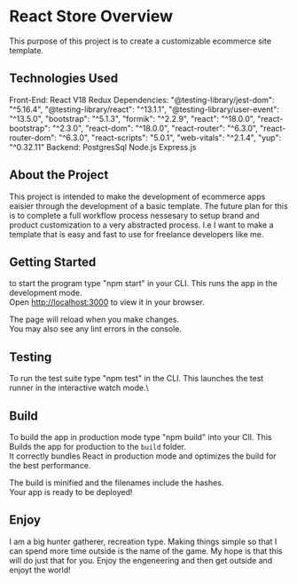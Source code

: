 # React Store Overview

This purpose of this project is to create a customizable ecommerce site template. 

## Technologies Used

Front-End:
   React V18
   Redux
Dependencies:
    "@testing-library/jest-dom": "^5.16.4",
    "@testing-library/react": "^13.1.1",
    "@testing-library/user-event": "^13.5.0",
    "bootstrap": "^5.1.3",
    "formik": "^2.2.9",
    "react": "^18.0.0",
    "react-bootstrap": "^2.3.0",
    "react-dom": "^18.0.0",
    "react-router": "^6.3.0",
    "react-router-dom": "^6.3.0",
    "react-scripts": "5.0.1",
    "web-vitals": "^2.1.4",
    "yup": "^0.32.11"
Backend:
   PostgresSql
   Node.js
   Express.js
   
## About the Project

This project is intended to make the development of ecommerce apps eaisier through the development of a basic template.  The future plan for this is to complete a full workflow process nessesary to setup brand and product customization to a very abstracted process. I.e I want to make a template that is easy and fast to use for freelance developers like me.  

## Getting Started 

to start the program type "npm start" in your CLI. This runs the app in the development mode.\
Open [http://localhost:3000](http://localhost:3000) to view it in your browser.

The page will reload when you make changes.\
You may also see any lint errors in the console.


## Testing

To run the test suite type "npm test" in the CLI. This launches the test runner in the interactive watch mode.\

## Build 

To build the app in production mode type "npm build" into your ClI. This Builds the app for production to the `build` folder.\
It correctly bundles React in production mode and optimizes the build for the best performance.

The build is minified and the filenames include the hashes.\
Your app is ready to be deployed!

## Enjoy

I am a big hunter gatherer, recreation type. Making things simple so that I can spend more time outside is the name of the game. My hope is that this will do just that for you.  Enjoy the engeneering and then get outside and enjoyt the world! 
